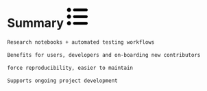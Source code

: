 # Summary <img src="img/list-ul-solid.svg" width="50">

```{admonition} Essential integration:
Research notebooks + automated testing workflows
```
```{admonition} Modularity and IoC
Benefits for users, developers and on-boarding new contributors
```
```{admonition} Generated and embedded visuals
force reproducibility, easier to maintain
```
```{admonition} Maintenance of research-result reproducibility
Supports ongoing project development
```
